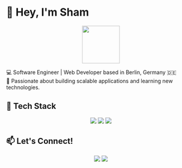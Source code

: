 # 👋 Hey, I'm Sham

<p align="center">
  <img src="https://media.giphy.com/media/hvRJCLFzcasrR4ia7z/giphy.gif" width="100"/>
</p>

💻 Software Engineer | Web Developer based in Berlin, Germany 🇩🇪  
🚀 Passionate about building scalable applications and learning new technologies.  

## 🔹 Tech Stack  
<p align="center">
  <img src="https://img.shields.io/badge/JavaScript-⚡️-yellow?style=flat-square" />
  <img src="https://img.shields.io/badge/React-⚛️-blue?style=flat-square" />
  <img src="https://img.shields.io/badge/Node.js-🟢-green?style=flat-square" />
</p>

## 📫 Let's Connect!  
<p align="center">
  <a href"linkedin.com/in/sham-dowaji">
    <img src="https://img.shields.io/badge/LinkedIn-%230077B5.svg?style=for-the-badge&logo=linkedin&logoColor=white" />
  </a>
  <a href="shamrdowaji@gmail.com">
    <img src="https://img.shields.io/badge/Email-%23D14836.svg?style=for-the-badge&logo=gmail&logoColor=white" />
  </a>
</p>
